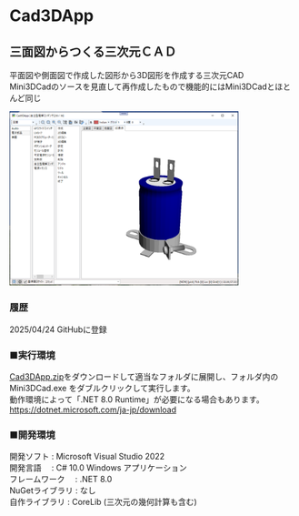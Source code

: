 # Cad3DApp
## 三面図からつくる三次元ＣＡＤ

平面図や側面図で作成した図形から3D図形を作成する三次元CAD  
Mini3DCadのソースを見直して再作成したもので機能的にはMini3DCadとほとんど同じ

<img src="Image/MainWindow.png" width="80%">


### 履歴
2025/04/24  GitHubに登録  


### ■実行環境
[Cad3DApp.zip](Cad3DApp.zip)をダウンロードして適当なフォルダに展開し、フォルダ内の Mini3DCad.exe をダブルクリックして実行します。  
動作環境によって「.NET 8.0 Runtime」が必要になる場合もあります。  
https://dotnet.microsoft.com/ja-jp/download


### ■開発環境  
開発ソフト : Microsoft Visual Studio 2022  
開発言語　 : C# 10.0 Windows アプリケーション  
フレームワーク　 :  .NET 8.0  
NuGetライブラリ : なし  
自作ライブラリ  : CoreLib (三次元の幾何計算も含む)  
